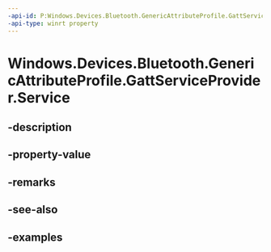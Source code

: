 ```yaml
---
-api-id: P:Windows.Devices.Bluetooth.GenericAttributeProfile.GattServiceProvider.Service
-api-type: winrt property
---
```


<!-- Property syntax.
public GattLocalService Service { get; }
-->

# Windows.Devices.Bluetooth.GenericAttributeProfile.GattServiceProvider.Service

## -description

## -property-value

## -remarks

## -see-also

## -examples

